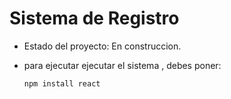 <h1> Sistema de Registro</h1>

- Estado del proyecto: En construccion.


- para ejecutar ejecutar el sistema , debes poner:


  ```npm install react```
  
